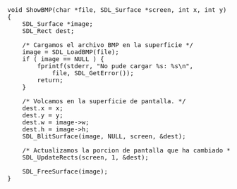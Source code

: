 <pre><codes>
void ShowBMP(char *file, SDL_Surface *screen, int x, int y)
{
    SDL_Surface *image;
    SDL_Rect dest;

    /* Cargamos el archivo BMP en la superficie */
    image = SDL_LoadBMP(file);
    if ( image == NULL ) {
        fprintf(stderr, "No pude cargar %s: %s\n",
	        file, SDL_GetError());
        return;
    }

    /* Volcamos en la superficie de pantalla. */
    dest.x = x;
    dest.y = y;
    dest.w = image->w;
    dest.h = image->h;
    SDL_BlitSurface(image, NULL, screen, &dest);

    /* Actualizamos la porcion de pantalla que ha cambiado */
    SDL_UpdateRects(screen, 1, &dest);

    SDL_FreeSurface(image);
}
</codes></pre>